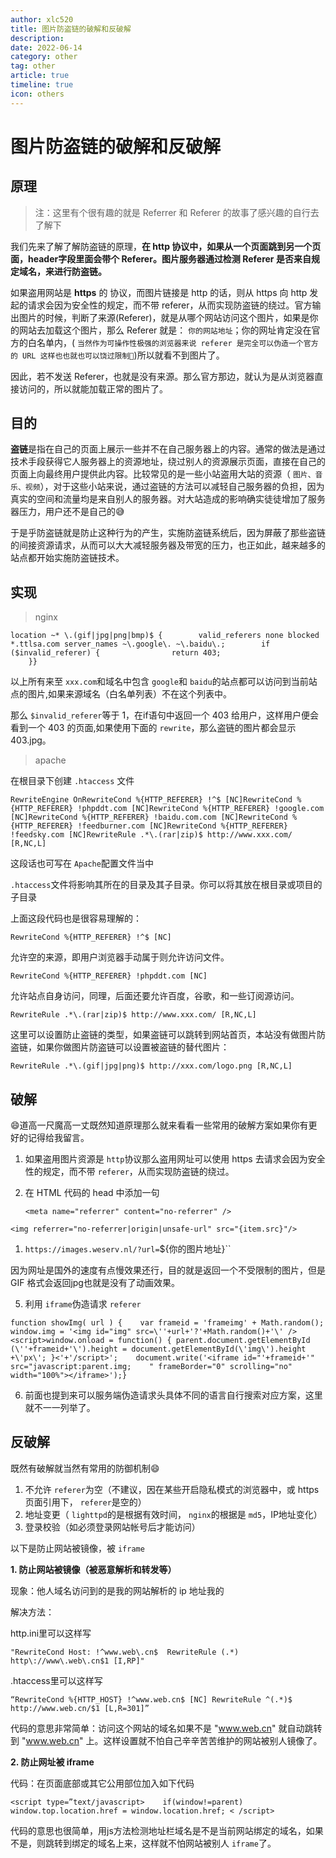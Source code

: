 ```yaml
---
author: xlc520
title: 图片防盗链的破解和反破解
description: 
date: 2022-06-14
category: other
tag: other
article: true
timeline: true
icon: others
---
```


# 图片防盗链的破解和反破解

## 原理

> 注：这里有个很有趣的就是 Referrer 和 Referer 的故事了感兴趣的自行去了解下

我们先来了解了解防盗链的原理，**在 http 协议中，如果从一个页面跳到另一个页面，header字段里面会带个 Referer。图片服务器通过检测 Referer 是否来自规定域名，来进行防盗链。**

如果盗用网站是 **https** 的 协议，而图片链接是 http 的话，则从 https 向 http 发起的请求会因为安全性的规定，而不带 referer，从而实现防盗链的绕过。官方输出图片的时候，判断了来源(Referer)，就是从哪个网站访问这个图片，如果是你的网站去加载这个图片，那么 Referer 就是： `你的网站地址`；你的网址肯定没在官方的白名单内，( `当然作为可操作性极强的浏览器来说 referer 是完全可以伪造一个官方的 URL 这样也也就也可以饶过限制🚫`)所以就看不到图片了。

因此，若不发送 Referer，也就是没有来源。那么官方那边，就认为是从浏览器直接访问的，所以就能加载正常的图片了。

## 目的

**盗链**是指在自己的页面上展示一些并不在自己服务器上的内容。通常的做法是通过技术手段获得它人服务器上的资源地址，绕过别人的资源展示页面，直接在自己的页面上向最终用户提供此内容。比较常见的是一些小站盗用大站的资源（ `图片、音乐、视频`），对于这些小站来说，通过盗链的方法可以减轻自己服务器的负担，因为真实的空间和流量均是来自别人的服务器。对大站造成的影响确实徒徒增加了服务器压力，用户还不是自己的😅

于是乎防盗链就是防止这种行为的产生，实施防盗链系统后，因为屏蔽了那些盗链的间接资源请求，从而可以大大减轻服务器及带宽的压力，也正如此，越来越多的站点都开始实施防盗链技术。

## 实现

> nginx

```
location ~* \.(gif|jpg|png|bmp)$ {        valid_referers none blocked *.ttlsa.com server_names ~\.google\. ~\.baidu\.;        if ($invalid_referer) {                return 403;        
    }}
```

以上所有来至 `xxx.com`和域名中包含 `google`和 `baidu`的站点都可以访问到当前站点的图片,如果来源域名（白名单列表）不在这个列表中。

那么 `$invalid_referer`等于 1，在if语句中返回一个 403 给用户，这样用户便会看到一个 403 的页面,如果使用下面的 `rewrite`，那么盗链的图片都会显示 403.jpg。

> apache

在根目录下创建 `.htaccess` 文件

```
RewriteEngine OnRewriteCond %{HTTP_REFERER} !^$ [NC]RewriteCond %{HTTP_REFERER} !phpddt.com [NC]RewriteCond %{HTTP_REFERER} !google.com [NC]RewriteCond %{HTTP_REFERER} !baidu.com.com [NC]RewriteCond %{HTTP_REFERER} !feedburner.com [NC]RewriteCond %{HTTP_REFERER} !feedsky.com [NC]RewriteRule .*\.(rar|zip)$ http://www.xxx.com/ [R,NC,L]
```

这段话也可写在 `Apache`配置文件当中

`.htaccess`文件将影响其所在的目录及其子目录。你可以将其放在根目录或项目的子目录

上面这段代码也是很容易理解的：

```
RewriteCond %{HTTP_REFERER} !^$ [NC]
```

允许空的来源，即用户浏览器手动属于则允许访问文件。

```
RewriteCond %{HTTP_REFERER} !phpddt.com [NC]
```

允许站点自身访问，同理，后面还要允许百度，谷歌，和一些订阅源访问。

```
RewriteRule .*\.(rar|zip)$ http://www.xxx.com/ [R,NC,L]
```

这里可以设置防止盗链的类型，如果盗链可以跳转到网站首页，本站没有做图片防盗链，如果你做图片防盗链可以设置被盗链的替代图片：

```
RewriteRule .*\.(gif|jpg|png)$ http://xxx.com/logo.png [R,NC,L]
```

## 破解

😄道高一尺魔高一丈既然知道原理那么就来看看一些常用的破解方案如果你有更好的记得给我留言。

1. 如果盗用图片资源是 `http`协议那么盗用网址可以使用 https 去请求会因为安全性的规定，而不带 `referer`，从而实现防盗链的绕过。

2. 在 HTML 代码的 head 中添加一句

   ```
   <meta name="referrer" content="no-referrer" />
   ```

```
<img referrer="no-referrer|origin|unsafe-url" src="{item.src}"/>
```



1. `https://images.weserv.nl/?url=`${你的图片地址}``

因为网址是国外的速度有点慢效果还行，目的就是返回一个不受限制的图片，但是 GIF 格式会返回jpg也就是没有了动画效果。

5. 利用 `iframe`伪造请求 `referer`

```
function showImg( url ) {    var frameid = 'frameimg' + Math.random();    window.img = '<img id="img" src=\''+url+'?'+Math.random()+'\' />    <script>window.onload = function() { parent.document.getElementById    (\''+frameid+'\').height = document.getElementById(\'img\').height    +\'px\'; }<'+'/script>';    document.write('<iframe id="'+frameid+'" src="javascript:parent.img;    " frameBorder="0" scrolling="no" width="100%"></iframe>');}
```

6. 前面也提到来可以服务端伪造请求头具体不同的语言自行搜索对应方案，这里就不一一列举了。

## 反破解

既然有破解就当然有常用的防御机制😄

1. 不允许 `referer`为空（不建议，因在某些开启隐私模式的浏览器中，或 https 页面引用下， `referer`是空的）
2.  地址变更（ `lighttpd`的是根据有效时间， `nginx`的根据是 `md5`，IP地址变化）
3.  登录校验（如必须登录网站帐号后才能访问）

以下是防止网站被镜像，被 `iframe`

**1. 防止网站被镜像（被恶意解析和转发等）**

现象：他人域名访问到的是我的网站解析的 ip 地址我的

解决方法：

http.ini里可以这样写

```
"RewriteCond Host: !^www.web\.cn$  RewriteRule (.*) http\://www\.web\.cn$1 [I,RP]"
```

.htaccess里可以这样写

```
“RewriteCond %{HTTP_HOST} !^www.web.cn$ [NC] RewriteRule ^(.*)$ http://www.web.cn/$1 [L,R=301]”
```

代码的意思非常简单：访问这个网站的域名如果不是 "www.web.cn" 就自动跳转到 "www.web.cn" 上。这样设置就不怕自己辛辛苦苦维护的网站被别人镜像了。

**2. 防止网址被 iframe**

代码：在页面底部或其它公用部位加入如下代码

```
<script type=”text/javascript>    if(window!=parent)   window.top.location.href = window.location.href; < /script>
```

代码的意思也很简单，用js方法检测地址栏域名是不是当前网站绑定的域名，如果不是，则跳转到绑定的域名上来，这样就不怕网站被别人 `iframe`了。